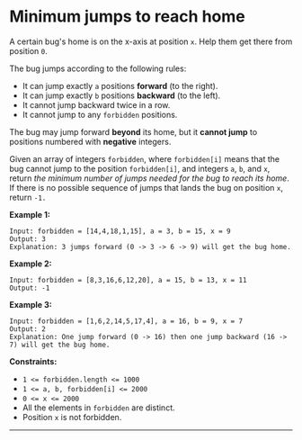 # Minimum jumps to reach home

A certain bug's home is on the x-axis at position `x`. Help them get there from position `0`.

The bug jumps according to the following rules:

- It can jump exactly `a` positions **forward** (to the right).
- It can jump exactly `b` positions **backward** (to the left).
- It cannot jump backward twice in a row.
- It cannot jump to any `forbidden` positions.

The bug may jump forward **beyond** its home, but it **cannot jump** to positions numbered with **negative** integers.

Given an array of integers `forbidden`, where `forbidden[i]` means that the bug cannot jump to the position `forbidden[i]`, and integers `a`, `b`, and `x`, return *the minimum number of jumps needed for the bug to reach its home*. If there is no possible sequence of jumps that lands the bug on position `x`, return `-1.`

**Example 1:**

```
Input: forbidden = [14,4,18,1,15], a = 3, b = 15, x = 9
Output: 3
Explanation: 3 jumps forward (0 -> 3 -> 6 -> 9) will get the bug home.

```

**Example 2:**

```
Input: forbidden = [8,3,16,6,12,20], a = 15, b = 13, x = 11
Output: -1

```

**Example 3:**

```
Input: forbidden = [1,6,2,14,5,17,4], a = 16, b = 9, x = 7
Output: 2
Explanation: One jump forward (0 -> 16) then one jump backward (16 -> 7) will get the bug home.

```

**Constraints:**

- `1 <= forbidden.length <= 1000`
- `1 <= a, b, forbidden[i] <= 2000`
- `0 <= x <= 2000`
- All the elements in `forbidden` are distinct.
- Position `x` is not forbidden.

---